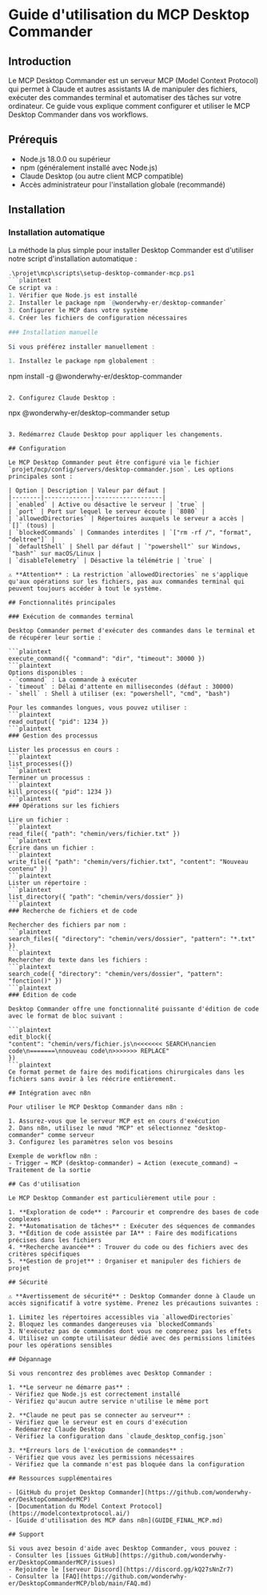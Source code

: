 # Guide d'utilisation du MCP Desktop Commander

## Introduction

Le MCP Desktop Commander est un serveur MCP (Model Context Protocol) qui permet à Claude et autres assistants IA de manipuler des fichiers, exécuter des commandes terminal et automatiser des tâches sur votre ordinateur. Ce guide vous explique comment configurer et utiliser le MCP Desktop Commander dans vos workflows.

## Prérequis

- Node.js 18.0.0 ou supérieur
- npm (généralement installé avec Node.js)
- Claude Desktop (ou autre client MCP compatible)
- Accès administrateur pour l'installation globale (recommandé)

## Installation

### Installation automatique

La méthode la plus simple pour installer Desktop Commander est d'utiliser notre script d'installation automatique :

```powershell
.\projet\mcp\scripts\setup-desktop-commander-mcp.ps1
```plaintext
Ce script va :
1. Vérifier que Node.js est installé
2. Installer le package npm `@wonderwhy-er/desktop-commander`
3. Configurer le MCP dans votre système
4. Créer les fichiers de configuration nécessaires

### Installation manuelle

Si vous préférez installer manuellement :

1. Installez le package npm globalement :
   ```
   npm install -g @wonderwhy-er/desktop-commander
   ```

2. Configurez Claude Desktop :
   ```
   npx @wonderwhy-er/desktop-commander setup
   ```

3. Redémarrez Claude Desktop pour appliquer les changements.

## Configuration

Le MCP Desktop Commander peut être configuré via le fichier `projet/mcp/config/servers/desktop-commander.json`. Les options principales sont :

| Option | Description | Valeur par défaut |
|--------|-------------|-------------------|
| `enabled` | Active ou désactive le serveur | `true` |
| `port` | Port sur lequel le serveur écoute | `8080` |
| `allowedDirectories` | Répertoires auxquels le serveur a accès | `[]` (tous) |
| `blockedCommands` | Commandes interdites | `["rm -rf /", "format", "deltree"]` |
| `defaultShell` | Shell par défaut | `"powershell"` sur Windows, `"bash"` sur macOS/Linux |
| `disableTelemetry` | Désactive la télémétrie | `true` |

⚠️ **Attention** : La restriction `allowedDirectories` ne s'applique qu'aux opérations sur les fichiers, pas aux commandes terminal qui peuvent toujours accéder à tout le système.

## Fonctionnalités principales

### Exécution de commandes terminal

Desktop Commander permet d'exécuter des commandes dans le terminal et de récupérer leur sortie :

```plaintext
execute_command({ "command": "dir", "timeout": 30000 })
```plaintext
Options disponibles :
- `command` : La commande à exécuter
- `timeout` : Délai d'attente en millisecondes (défaut : 30000)
- `shell` : Shell à utiliser (ex: "powershell", "cmd", "bash")

Pour les commandes longues, vous pouvez utiliser :
```plaintext
read_output({ "pid": 1234 })
```plaintext
### Gestion des processus

Lister les processus en cours :
```plaintext
list_processes({})
```plaintext
Terminer un processus :
```plaintext
kill_process({ "pid": 1234 })
```plaintext
### Opérations sur les fichiers

Lire un fichier :
```plaintext
read_file({ "path": "chemin/vers/fichier.txt" })
```plaintext
Écrire dans un fichier :
```plaintext
write_file({ "path": "chemin/vers/fichier.txt", "content": "Nouveau contenu" })
```plaintext
Lister un répertoire :
```plaintext
list_directory({ "path": "chemin/vers/dossier" })
```plaintext
### Recherche de fichiers et de code

Rechercher des fichiers par nom :
```plaintext
search_files({ "directory": "chemin/vers/dossier", "pattern": "*.txt" })
```plaintext
Rechercher du texte dans les fichiers :
```plaintext
search_code({ "directory": "chemin/vers/dossier", "pattern": "fonction()" })
```plaintext
### Édition de code

Desktop Commander offre une fonctionnalité puissante d'édition de code avec le format de bloc suivant :

```plaintext
edit_block({
  "content": "chemin/vers/fichier.js\n<<<<<<< SEARCH\nancien code\n=======\nnouveau code\n>>>>>>> REPLACE"
})
```plaintext
Ce format permet de faire des modifications chirurgicales dans les fichiers sans avoir à les réécrire entièrement.

## Intégration avec n8n

Pour utiliser le MCP Desktop Commander dans n8n :

1. Assurez-vous que le serveur MCP est en cours d'exécution
2. Dans n8n, utilisez le nœud "MCP" et sélectionnez "desktop-commander" comme serveur
3. Configurez les paramètres selon vos besoins

Exemple de workflow n8n :
- Trigger → MCP (desktop-commander) → Action (execute_command) → Traitement de la sortie

## Cas d'utilisation

Le MCP Desktop Commander est particulièrement utile pour :

1. **Exploration de code** : Parcourir et comprendre des bases de code complexes
2. **Automatisation de tâches** : Exécuter des séquences de commandes
3. **Édition de code assistée par IA** : Faire des modifications précises dans les fichiers
4. **Recherche avancée** : Trouver du code ou des fichiers avec des critères spécifiques
5. **Gestion de projet** : Organiser et manipuler des fichiers de projet

## Sécurité

⚠️ **Avertissement de sécurité** : Desktop Commander donne à Claude un accès significatif à votre système. Prenez les précautions suivantes :

1. Limitez les répertoires accessibles via `allowedDirectories`
2. Bloquez les commandes dangereuses via `blockedCommands`
3. N'exécutez pas de commandes dont vous ne comprenez pas les effets
4. Utilisez un compte utilisateur dédié avec des permissions limitées pour les opérations sensibles

## Dépannage

Si vous rencontrez des problèmes avec Desktop Commander :

1. **Le serveur ne démarre pas** :
   - Vérifiez que Node.js est correctement installé
   - Vérifiez qu'aucun autre service n'utilise le même port

2. **Claude ne peut pas se connecter au serveur** :
   - Vérifiez que le serveur est en cours d'exécution
   - Redémarrez Claude Desktop
   - Vérifiez la configuration dans `claude_desktop_config.json`

3. **Erreurs lors de l'exécution de commandes** :
   - Vérifiez que vous avez les permissions nécessaires
   - Vérifiez que la commande n'est pas bloquée dans la configuration

## Ressources supplémentaires

- [GitHub du projet Desktop Commander](https://github.com/wonderwhy-er/DesktopCommanderMCP)
- [Documentation du Model Context Protocol](https://modelcontextprotocol.ai/)
- [Guide d'utilisation des MCP dans n8n](GUIDE_FINAL_MCP.md)

## Support

Si vous avez besoin d'aide avec Desktop Commander, vous pouvez :
- Consulter les [issues GitHub](https://github.com/wonderwhy-er/DesktopCommanderMCP/issues)
- Rejoindre le [serveur Discord](https://discord.gg/kQ27sNnZr7)
- Consulter la [FAQ](https://github.com/wonderwhy-er/DesktopCommanderMCP/blob/main/FAQ.md)
